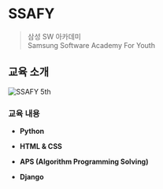 # SSAFY
> 삼성 SW 아카데미  
Samsung Software Academy For Youth  

## 교육 소개
<img src="https://img.kr.news.samsung.com/kr/wp-content/uploads/2020/10/201007-poster_5t-final-m.png" alt="SSAFY 5th">

### 교육 내용
- __Python__


- __HTML & CSS__


- __APS (Algorithm Programming Solving)__


- **Django**
